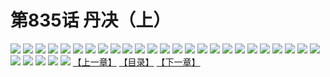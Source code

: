 # 第835话 丹决（上）
![](https://mhpic.xiaomingtaiji.net/comic/D/斗破苍穹/第835话F1_262532/1.jpg-zymk.middle.webp)
![](https://mhpic.xiaomingtaiji.net/comic/D/斗破苍穹/第835话F1_262532/2.jpg-zymk.middle.webp)
![](https://mhpic.xiaomingtaiji.net/comic/D/斗破苍穹/第835话F1_262532/3.jpg-zymk.middle.webp)
![](https://mhpic.xiaomingtaiji.net/comic/D/斗破苍穹/第835话F1_262532/4.jpg-zymk.middle.webp)
![](https://mhpic.xiaomingtaiji.net/comic/D/斗破苍穹/第835话F1_262532/5.jpg-zymk.middle.webp)
![](https://mhpic.xiaomingtaiji.net/comic/D/斗破苍穹/第835话F1_262532/6.jpg-zymk.middle.webp)
![](https://mhpic.xiaomingtaiji.net/comic/D/斗破苍穹/第835话F1_262532/7.jpg-zymk.middle.webp)
![](https://mhpic.xiaomingtaiji.net/comic/D/斗破苍穹/第835话F1_262532/8.jpg-zymk.middle.webp)
![](https://mhpic.xiaomingtaiji.net/comic/D/斗破苍穹/第835话F1_262532/9.jpg-zymk.middle.webp)
![](https://mhpic.xiaomingtaiji.net/comic/D/斗破苍穹/第835话F1_262532/10.jpg-zymk.middle.webp)
![](https://mhpic.xiaomingtaiji.net/comic/D/斗破苍穹/第835话F1_262532/11.jpg-zymk.middle.webp)
![](https://mhpic.xiaomingtaiji.net/comic/D/斗破苍穹/第835话F1_262532/12.jpg-zymk.middle.webp)
![](https://mhpic.xiaomingtaiji.net/comic/D/斗破苍穹/第835话F1_262532/13.jpg-zymk.middle.webp)
![](https://mhpic.xiaomingtaiji.net/comic/D/斗破苍穹/第835话F1_262532/14.jpg-zymk.middle.webp)
![](https://mhpic.xiaomingtaiji.net/comic/D/斗破苍穹/第835话F1_262532/15.jpg-zymk.middle.webp)
![](https://mhpic.xiaomingtaiji.net/comic/D/斗破苍穹/第835话F1_262532/16.jpg-zymk.middle.webp)
![](https://mhpic.xiaomingtaiji.net/comic/D/斗破苍穹/第835话F1_262532/17.jpg-zymk.middle.webp)
![](https://mhpic.xiaomingtaiji.net/comic/D/斗破苍穹/第835话F1_262532/18.jpg-zymk.middle.webp)
![](https://mhpic.xiaomingtaiji.net/comic/D/斗破苍穹/第835话F1_262532/19.jpg-zymk.middle.webp)
![](https://mhpic.xiaomingtaiji.net/comic/D/斗破苍穹/第835话F1_262532/20.jpg-zymk.middle.webp)
![](https://mhpic.xiaomingtaiji.net/comic/D/斗破苍穹/第835话F1_262532/21.jpg-zymk.middle.webp)
![](https://mhpic.xiaomingtaiji.net/comic/D/斗破苍穹/第835话F1_262532/22.jpg-zymk.middle.webp)
![](https://mhpic.xiaomingtaiji.net/comic/D/斗破苍穹/第835话F1_262532/23.jpg-zymk.middle.webp)
![](https://mhpic.xiaomingtaiji.net/comic/D/斗破苍穹/第835话F1_262532/24.jpg-zymk.middle.webp)
![](https://mhpic.xiaomingtaiji.net/comic/D/斗破苍穹/第835话F1_262532/25.jpg-zymk.middle.webp)
![](https://mhpic.xiaomingtaiji.net/comic/D/斗破苍穹/第835话F1_262532/26.jpg-zymk.middle.webp)
![](https://mhpic.xiaomingtaiji.net/comic/D/斗破苍穹/第835话F1_262532/27.jpg-zymk.middle.webp)
![](https://mhpic.xiaomingtaiji.net/comic/D/斗破苍穹/第835话F1_262532/28.jpg-zymk.middle.webp)
![](https://mhpic.xiaomingtaiji.net/comic/D/斗破苍穹/第835话F1_262532/29.jpg-zymk.middle.webp)
![](https://mhpic.xiaomingtaiji.net/comic/D/斗破苍穹/第835话F1_262532/30.jpg-zymk.middle.webp)
[【上一章】](./838.md)
[【目录】](./READMD.md)
[【下一章】](./840.md)
